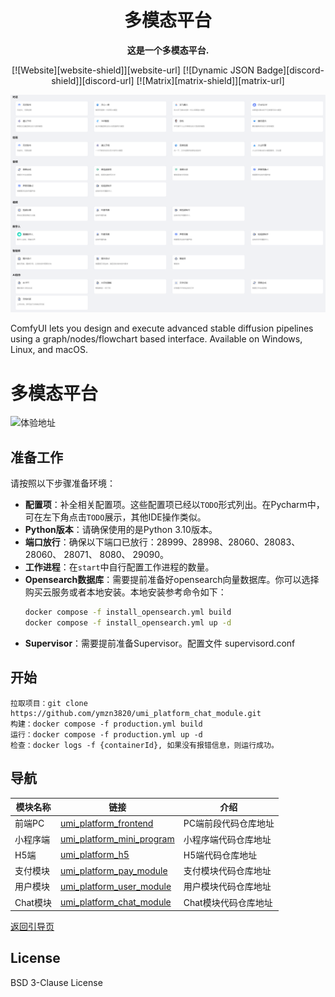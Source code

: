<div align="center">

# 多模态平台
**这是一个多模态平台.**


[![Website][website-shield]][website-url]
[![Dynamic JSON Badge][discord-shield]][discord-url]
[![Matrix][matrix-shield]][matrix-url]
<br>

![platform multimodal](https://github.com/UMIntelligence/platform_multimodal/blob/main/assets/7ccaf2c1-9b72-41ae-9a89-5688c94b7abe.png)
</div>

ComfyUI lets you design and execute advanced stable diffusion pipelines using a graph/nodes/flowchart based interface. Available on Windows, Linux, and macOS.

# 多模态平台

![体验地址](https://umi-intelligence.oss-cn-shenzhen.aliyuncs.com/static/website/screenshot-ai.umi6.com-2024.03.13-10_15_32.png)

## 准备工作

请按照以下步骤准备环境：

- **配置项**：补全相关配置项。这些配置项已经以`TODO`形式列出。在Pycharm中，可在左下角点击`TODO`展示，其他IDE操作类似。
- **Python版本**：请确保使用的是Python 3.10版本。
- **端口放行**：确保以下端口已放行：28999、28998、28060、28083、28060、 28071、 8080、 29090。
- **工作进程**：在`start`中自行配置工作进程的数量。
- **Opensearch数据库**：需要提前准备好opensearch向量数据库。你可以选择购买云服务或者本地安装。本地安装参考命令如下：
  ```sh
  docker compose -f install_opensearch.yml build 
  docker compose -f install_opensearch.yml up -d
- **Supervisor**：需要提前准备Supervisor。配置文件 supervisord.conf


## 开始
    拉取项目：git clone https://github.com/ymzn3820/umi_platform_chat_module.git
    构建：docker compose -f production.yml build
    运行：docker compose -f production.yml up -d
    检查：docker logs -f {containerId}, 如果没有报错信息，则运行成功。

## 导航
| 模块名称 | 链接 | 介绍|
| -------- | ---- |---- |
| 前端PC | [umi_platform_frontend](https://github.com/ymzn3820/umi_platform_frontend) | PC端前段代码仓库地址|
| 小程序端 | [umi_platform_mini_program](https://github.com/ymzn3820/umi_platform_mini_program) |小程序端代码仓库地址|
| H5端 | [umi_platform_h5](https://github.com/ymzn3820/umi_platform_h5) |H5端代码仓库地址|
| 支付模块 | [umi_platform_pay_module](https://github.com/ymzn3820/umi_platform_pay_module) |支付模块代码仓库地址|
| 用户模块 | [umi_platform_user_module](https://github.com/ymzn3820/umi_platform_user_module) |用户模块代码仓库地址|
| Chat模块 | [umi_platform_chat_module](https://github.com/ymzn3820/umi_platform_chat_module) |Chat模块代码仓库地址|

[返回引导页](https://github.com/ymzn3820/umi_platform_pay_module)

## License

BSD 3-Clause License

